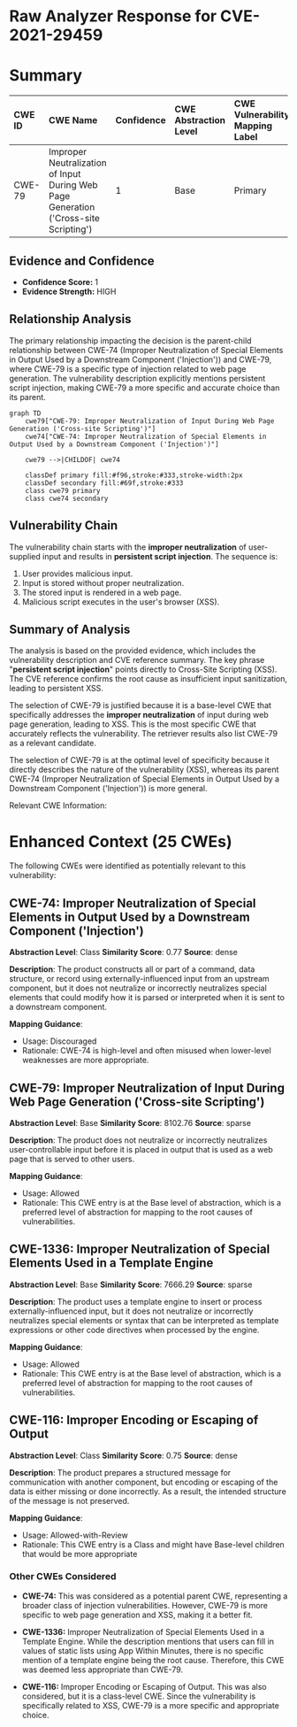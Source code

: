 # Raw Analyzer Response for CVE-2021-29459

# Summary
| CWE ID  | CWE Name                                                                    | Confidence | CWE Abstraction Level | CWE Vulnerability Mapping Label | CWE-Vulnerability Mapping Notes |
| :-------- | :-------------------------------------------------------------------------- | :--------- | :---------------------- | :------------------------------ | :------------------------------ |
| CWE-79   | Improper Neutralization of Input During Web Page Generation ('Cross-site Scripting') | 1          | Base                    | Primary                         | Allowed                       |

## Evidence and Confidence

*   **Confidence Score:** 1
*   **Evidence Strength:** HIGH

## Relationship Analysis
The primary relationship impacting the decision is the parent-child relationship between CWE-74 (Improper Neutralization of Special Elements in Output Used by a Downstream Component ('Injection')) and CWE-79, where CWE-79 is a specific type of injection related to web page generation. The vulnerability description explicitly mentions persistent script injection, making CWE-79 a more specific and accurate choice than its parent.

```mermaid
graph TD
    cwe79["CWE-79: Improper Neutralization of Input During Web Page Generation ('Cross-site Scripting')"]
    cwe74["CWE-74: Improper Neutralization of Special Elements in Output Used by a Downstream Component ('Injection')"]
    
    cwe79 -->|CHILDOF| cwe74
    
    classDef primary fill:#f96,stroke:#333,stroke-width:2px
    classDef secondary fill:#69f,stroke:#333
    class cwe79 primary
    class cwe74 secondary
```

## Vulnerability Chain
The vulnerability chain starts with the **improper neutralization** of user-supplied input and results in **persistent script injection**. The sequence is:

1.  User provides malicious input.
2.  Input is stored without proper neutralization.
3.  The stored input is rendered in a web page.
4.  Malicious script executes in the user's browser (XSS).

## Summary of Analysis
The analysis is based on the provided evidence, which includes the vulnerability description and CVE reference summary. The key phrase "**persistent script injection**" points directly to Cross-Site Scripting (XSS). The CVE reference confirms the root cause as insufficient input sanitization, leading to persistent XSS.

The selection of CWE-79 is justified because it is a base-level CWE that specifically addresses the **improper neutralization** of input during web page generation, leading to XSS. This is the most specific CWE that accurately reflects the vulnerability. The retriever results also list CWE-79 as a relevant candidate.

The selection of CWE-79 is at the optimal level of specificity because it directly describes the nature of the vulnerability (XSS), whereas its parent CWE-74 (Improper Neutralization of Special Elements in Output Used by a Downstream Component ('Injection')) is more general.

Relevant CWE Information:

# Enhanced Context (25 CWEs)
The following CWEs were identified as potentially relevant to this vulnerability:

## CWE-74: Improper Neutralization of Special Elements in Output Used by a Downstream Component ('Injection')
**Abstraction Level**: Class
**Similarity Score**: 0.77
**Source**: dense

**Description**:
The product constructs all or part of a command, data structure, or record using externally-influenced input from an upstream component, but it does not neutralize or incorrectly neutralizes special elements that could modify how it is parsed or interpreted when it is sent to a downstream component.

**Mapping Guidance**:
- Usage: Discouraged
- Rationale: CWE-74 is high-level and often misused when lower-level weaknesses are more appropriate.

## CWE-79: Improper Neutralization of Input During Web Page Generation ('Cross-site Scripting')
**Abstraction Level**: Base
**Similarity Score**: 8102.76
**Source**: sparse

**Description**:
The product does not neutralize or incorrectly neutralizes user-controllable input before it is placed in output that is used as a web page that is served to other users.

**Mapping Guidance**:
- Usage: Allowed
- Rationale: This CWE entry is at the Base level of abstraction, which is a preferred level of abstraction for mapping to the root causes of vulnerabilities.

## CWE-1336: Improper Neutralization of Special Elements Used in a Template Engine
**Abstraction Level**: Base
**Similarity Score**: 7666.29
**Source**: sparse

**Description**:
The product uses a template engine to insert or process externally-influenced input, but it does not neutralize or incorrectly neutralizes special elements or syntax that can be interpreted as template expressions or other code directives when processed by the engine.

**Mapping Guidance**:
- Usage: Allowed
- Rationale: This CWE entry is at the Base level of abstraction, which is a preferred level of abstraction for mapping to the root causes of vulnerabilities.

## CWE-116: Improper Encoding or Escaping of Output
**Abstraction Level**: Class
**Similarity Score**: 0.75
**Source**: dense

**Description**:
The product prepares a structured message for communication with another component, but encoding or escaping of the data is either missing or done incorrectly. As a result, the intended structure of the message is not preserved.

**Mapping Guidance**:
- Usage: Allowed-with-Review
- Rationale: This CWE entry is a Class and might have Base-level children that would be more appropriate

### Other CWEs Considered

*   **CWE-74:** This was considered as a potential parent CWE, representing a broader class of injection vulnerabilities. However, CWE-79 is more specific to web page generation and XSS, making it a better fit.

*   **CWE-1336:** Improper Neutralization of Special Elements Used in a Template Engine. While the description mentions that users can fill in values of static lists using App Within Minutes, there is no specific mention of a template engine being the root cause. Therefore, this CWE was deemed less appropriate than CWE-79.

*   **CWE-116:** Improper Encoding or Escaping of Output. This was also considered, but it is a class-level CWE. Since the vulnerability is specifically related to XSS, CWE-79 is a more specific and appropriate choice.